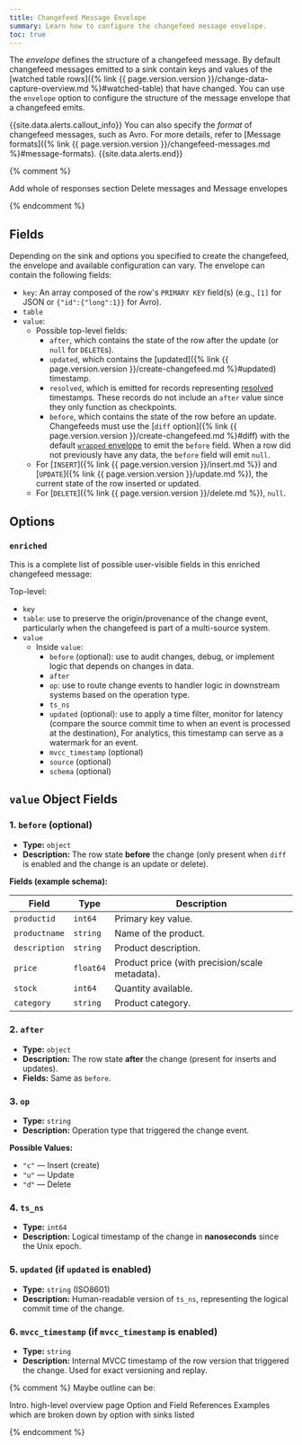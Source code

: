 ```yaml
---
title: Changefeed Message Envelope
summary: Learn how to configure the changefeed message envelope.
toc: true
---
```


The _envelope_ defines the structure of a changefeed message. By default changefeed messages emitted to a sink contain keys and values of the [watched table rows]({% link {{ page.version.version }}/change-data-capture-overview.md %}#watched-table) that have changed. You can use the `envelope` option to configure the structure of the message envelope that a changefeed emits. 

{{site.data.alerts.callout_info}}
You can also specify the _format_ of changefeed messages, such as Avro. For more details, refer to [Message formats]({% link {{ page.version.version }}/changefeed-messages.md %}#message-formats).
{{site.data.alerts.end}}

{% comment  %}

Add whole of responses section
Delete messages
and Message envelopes


{% endcomment %}


## Fields

Depending on the sink and options you specified to create the changefeed, the envelope and available configuration can vary. The envelope can contain the following fields:

- `key`: An array composed of the row's `PRIMARY KEY` field(s) (e.g., `[1]` for JSON or `{"id":{"long":1}}` for Avro).
- `table`
- `value`:
    - Possible top-level fields:
        - `after`, which contains the state of the row after the update (or `null` for `DELETE`s).
        - `updated`, which contains the [updated]({% link {{ page.version.version }}/create-changefeed.md %}#updated) timestamp.
        - `resolved`, which is emitted for records representing [resolved](#resolved-messages) timestamps. These records do not include an `after` value since they only function as checkpoints.
        - `before`, which contains the state of the row before an update. Changefeeds must use the [`diff` option]({% link {{ page.version.version }}/create-changefeed.md %}#diff) with the default [`wrapped` envelope](#wrapped) to emit the `before` field. When a row did not previously have any data, the `before` field will emit `null`.
    - For [`INSERT`]({% link {{ page.version.version }}/insert.md %}) and [`UPDATE`]({% link {{ page.version.version }}/update.md %}), the current state of the row inserted or updated.
    - For [`DELETE`]({% link {{ page.version.version }}/delete.md %}), `null`.


## Options



### `enriched`

This is a complete list of possible user-visible fields in this enriched changefeed message:

Top-level:

- `key`
- `table`: use to preserve the origin/provenance of the change event, particularly when the changefeed is part of a multi-source system.
- `value`
    - Inside `value`:
        - `before` (optional): use to audit changes, debug, or implement logic that depends on changes in data.
        - `after`
        - `op`: use to route change events to handler logic in downstream systems based on the operation type.
        - `ts_ns`
        - `updated` (optional): use to apply a time filter, monitor for latency (compare the source commit time to when an event is processed at the destination), For analytics, this timestamp can serve as a watermark for an event.
        - `mvcc_timestamp` (optional)
        - `source` (optional)
        - `schema` (optional)

## `value` Object Fields

### 1. `before` (optional)
- **Type:** `object`
- **Description:** The row state **before** the change (only present when `diff` is enabled and the change is an update or delete).

**Fields (example schema):**

| Field         | Type     | Description                                     |
|---------------|----------|-------------------------------------------------|
| `productid`   | `int64`  | Primary key value.                             |
| `productname` | `string` | Name of the product.                           |
| `description` | `string` | Product description.                           |
| `price`       | `float64`| Product price (with precision/scale metadata). |
| `stock`       | `int64`  | Quantity available.                            |
| `category`    | `string` | Product category.                              |

### 2. `after`
- **Type:** `object`
- **Description:** The row state **after** the change (present for inserts and updates).
- **Fields:** Same as `before`.

### 3. `op`
- **Type:** `string`
- **Description:** Operation type that triggered the change event.

**Possible Values:**
- `"c"` — Insert (create)
- `"u"` — Update
- `"d"` — Delete

### 4. `ts_ns`
- **Type:** `int64`
- **Description:** Logical timestamp of the change in **nanoseconds** since the Unix epoch.

### 5. `updated` (if `updated` is enabled)
- **Type:** `string` (ISO8601)
- **Description:** Human-readable version of `ts_ns`, representing the logical commit time of the change.

### 6. `mvcc_timestamp` (if `mvcc_timestamp` is enabled)
- **Type:** `string`
- **Description:** Internal MVCC timestamp of the row version that triggered the change. Used for exact versioning and replay.



{% comment  %}
Maybe outline can be:

Intro.
high-level overview page
Option and Field References
Examples which are broken down by option with sinks listed

{% endcomment %}
